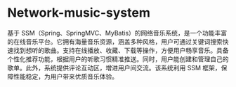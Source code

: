 # Network-music-system
基于 SSM（Spring、SpringMVC、MyBatis）的网络音乐系统，是一个功能丰富的在线音乐平台。它拥有海量音乐资源，涵盖多种风格，用户可通过关键词搜索快速找到想听的歌曲。支持在线播放、收藏、下载等操作，方便用户畅享音乐。具备个性化推荐功能，根据用户的听歌习惯精准推送。同时，用户能创建和管理自己的歌单。此外，系统提供评论互动区，增进用户间交流。该系统利用 SSM 框架，保障性能稳定，为用户带来优质音乐体验。 
